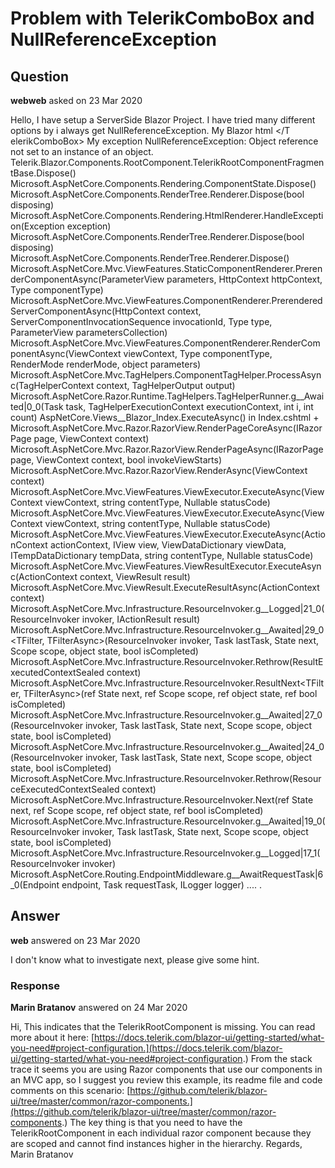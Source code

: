 # Problem with TelerikComboBox and NullReferenceException

## Question

**webweb** asked on 23 Mar 2020

Hello, I have setup a ServerSide Blazor Project. I have tried many different options by i always get NullReferenceException. My Blazor html <TelerikComboBox Data="@ProductsList" Value="@Filters.ProductId" Placeholder="Επιλογή Project" TextField="Title" ValueField="Id" Id="CbProject" ValueChanged="@( (System.Guid? id)=> ProjectSelected2(id) )"> </T elerikComboBox> My exception NullReferenceException: Object reference not set to an instance of an object. Telerik.Blazor.Components.RootComponent.TelerikRootComponentFragmentBase.Dispose() Microsoft.AspNetCore.Components.Rendering.ComponentState.Dispose() Microsoft.AspNetCore.Components.RenderTree.Renderer.Dispose(bool disposing) Microsoft.AspNetCore.Components.Rendering.HtmlRenderer.HandleException(Exception exception) Microsoft.AspNetCore.Components.RenderTree.Renderer.Dispose(bool disposing) Microsoft.AspNetCore.Components.RenderTree.Renderer.Dispose() Microsoft.AspNetCore.Mvc.ViewFeatures.StaticComponentRenderer.PrerenderComponentAsync(ParameterView parameters, HttpContext httpContext, Type componentType) Microsoft.AspNetCore.Mvc.ViewFeatures.ComponentRenderer.PrerenderedServerComponentAsync(HttpContext context, ServerComponentInvocationSequence invocationId, Type type, ParameterView parametersCollection) Microsoft.AspNetCore.Mvc.ViewFeatures.ComponentRenderer.RenderComponentAsync(ViewContext viewContext, Type componentType, RenderMode renderMode, object parameters) Microsoft.AspNetCore.Mvc.TagHelpers.ComponentTagHelper.ProcessAsync(TagHelperContext context, TagHelperOutput output) Microsoft.AspNetCore.Razor.Runtime.TagHelpers.TagHelperRunner.<RunAsync>g__Awaited|0_0(Task task, TagHelperExecutionContext executionContext, int i, int count) AspNetCore.Views__Blazor_Index.ExecuteAsync() in Index.cshtml + <component type="typeof(CenterConsole.Blazor.Pages.App)" render-mode="ServerPrerendered" /> Microsoft.AspNetCore.Mvc.Razor.RazorView.RenderPageCoreAsync(IRazorPage page, ViewContext context) Microsoft.AspNetCore.Mvc.Razor.RazorView.RenderPageAsync(IRazorPage page, ViewContext context, bool invokeViewStarts) Microsoft.AspNetCore.Mvc.Razor.RazorView.RenderAsync(ViewContext context) Microsoft.AspNetCore.Mvc.ViewFeatures.ViewExecutor.ExecuteAsync(ViewContext viewContext, string contentType, Nullable<int> statusCode) Microsoft.AspNetCore.Mvc.ViewFeatures.ViewExecutor.ExecuteAsync(ViewContext viewContext, string contentType, Nullable<int> statusCode) Microsoft.AspNetCore.Mvc.ViewFeatures.ViewExecutor.ExecuteAsync(ActionContext actionContext, IView view, ViewDataDictionary viewData, ITempDataDictionary tempData, string contentType, Nullable<int> statusCode) Microsoft.AspNetCore.Mvc.ViewFeatures.ViewResultExecutor.ExecuteAsync(ActionContext context, ViewResult result) Microsoft.AspNetCore.Mvc.ViewResult.ExecuteResultAsync(ActionContext context) Microsoft.AspNetCore.Mvc.Infrastructure.ResourceInvoker.<InvokeResultAsync>g__Logged|21_0(ResourceInvoker invoker, IActionResult result) Microsoft.AspNetCore.Mvc.Infrastructure.ResourceInvoker.<InvokeNextResultFilterAsync>g__Awaited|29_0<TFilter, TFilterAsync>(ResourceInvoker invoker, Task lastTask, State next, Scope scope, object state, bool isCompleted) Microsoft.AspNetCore.Mvc.Infrastructure.ResourceInvoker.Rethrow(ResultExecutedContextSealed context) Microsoft.AspNetCore.Mvc.Infrastructure.ResourceInvoker.ResultNext<TFilter, TFilterAsync>(ref State next, ref Scope scope, ref object state, ref bool isCompleted) Microsoft.AspNetCore.Mvc.Infrastructure.ResourceInvoker.<InvokeResultFilters>g__Awaited|27_0(ResourceInvoker invoker, Task lastTask, State next, Scope scope, object state, bool isCompleted) Microsoft.AspNetCore.Mvc.Infrastructure.ResourceInvoker.<InvokeNextResourceFilter>g__Awaited|24_0(ResourceInvoker invoker, Task lastTask, State next, Scope scope, object state, bool isCompleted) Microsoft.AspNetCore.Mvc.Infrastructure.ResourceInvoker.Rethrow(ResourceExecutedContextSealed context) Microsoft.AspNetCore.Mvc.Infrastructure.ResourceInvoker.Next(ref State next, ref Scope scope, ref object state, ref bool isCompleted) Microsoft.AspNetCore.Mvc.Infrastructure.ResourceInvoker.<InvokeFilterPipelineAsync>g__Awaited|19_0(ResourceInvoker invoker, Task lastTask, State next, Scope scope, object state, bool isCompleted) Microsoft.AspNetCore.Mvc.Infrastructure.ResourceInvoker.<InvokeAsync>g__Logged|17_1(ResourceInvoker invoker) Microsoft.AspNetCore.Routing.EndpointMiddleware.<Invoke>g__AwaitRequestTask|6_0(Endpoint endpoint, Task requestTask, ILogger logger) .... .

## Answer

**web** answered on 23 Mar 2020

I don't know what to investigate next, please give some hint.

### Response

**Marin Bratanov** answered on 24 Mar 2020

Hi, This indicates that the TelerikRootComponent is missing. You can read more about it here: [https://docs.telerik.com/blazor-ui/getting-started/what-you-need#project-configuration.](https://docs.telerik.com/blazor-ui/getting-started/what-you-need#project-configuration.) From the stack trace it seems you are using Razor components that use our components in an MVC app, so I suggest you review this example, its readme file and code comments on this scenario: [https://github.com/telerik/blazor-ui/tree/master/common/razor-components.](https://github.com/telerik/blazor-ui/tree/master/common/razor-components.) The key thing is that you need to have the TelerikRootComponent in each individual razor component because they are scoped and cannot find instances higher in the hierarchy. Regards, Marin Bratanov
